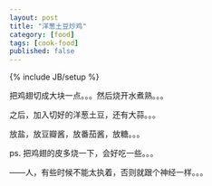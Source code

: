 ```yaml
---
layout: post
title: "洋葱土豆炒鸡"
category: [food]
tags: [cook-food]
published: false
---
```

{% include JB/setup %}

把鸡翅切成大块一点。。。然后烧开水煮熟。。。

之后，加入切好的洋葱土豆，还有大蒜。。。

放盐，放豆瓣酱，放番茄酱，放糖。。。

ps. 把鸡翅的皮多烧一下，会好吃一些。。。

——人，有些时候不能太执着，否则就跟个神经一样。。。